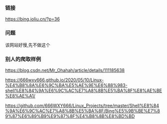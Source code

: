 ### 链接
https://bing.ioliu.cn/?p=36

### 问题
该网站好慢,先不做这个

### 别人的爬取样例
https://blog.csdn.net/Mr_Ohahah/article/details/111185638

https://666wxy666.github.io/2020/05/10/Linux-%E4%B8%8A%E6%9C%BA%E5%AE%9E%E6%88%983-shell%E8%84%9A%E6%9C%AC%E7%A8%8B%E5%BA%8F%E8%AE%BE%E8%AE%A1/

https://github.com/666WXY666/Linux_Projects/tree/master/Shell%E8%84%9A%E6%9C%AC%E7%A8%8B%E5%BA%8F/Bing%E5%9B%BE%E7%89%87%E6%89%B9%E9%87%8F%E4%B8%8B%E8%BD%BD